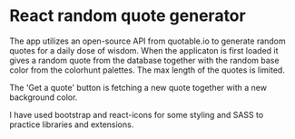 # React random quote generator

The app utilizes an open-source API from quotable.io to generate random quotes for a daily dose of wisdom. 
When the applicaton is first loaded it gives a random quote from the database together with the random base color from the colorhunt palettes. The max length of the quotes is limited.

The 'Get a quote' button is fetching a new quote together with a new background color. 

I have used bootstrap and react-icons for some styling and SASS to practice libraries and extensions. 
